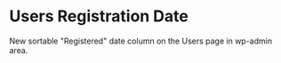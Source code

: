 # Users Registration Date

New sortable "Registered" date column on the Users page in wp-admin area.
